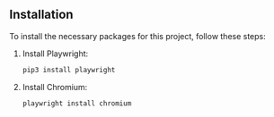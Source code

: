 ## Installation

To install the necessary packages for this project, follow these steps:

1. Install Playwright:

   ```bash
   pip3 install playwright

2. Install Chromium:

   ```bash
   playwright install chromium
